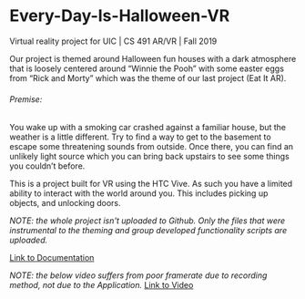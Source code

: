 # Every-Day-Is-Halloween-VR
Virtual reality project for UIC | CS 491 AR/VR | Fall 2019

Our project is themed around Halloween fun houses with a dark atmosphere that is loosely centered around “Winnie the Pooh” with some easter eggs from “Rick and Morty” which was the theme of our last project (Eat It AR).

###### Premise:

You wake up with a smoking car crashed against a familiar house, but the weather is a little different. Try to find a way to get to the basement to escape some threatening sounds from outside. Once there, you can find an unlikely light source which you can bring back upstairs to see some things you couldn’t before.

This is a project built for VR using the HTC Vive. As such you have a limited ability to interact with the world around you. This includes picking up objects, and unlocking doors.

*NOTE: the whole project isn't uploaded to Github. Only the files that were instrumental to the theming and group developed functionality scripts are uploaded.*

[Link to Documentation](https://docs.google.com/document/d/1mdAa5W3a-d59kmTlyzTsdg_VO0PZyNUWQCBCDeBLbkQ/edit?usp=sharing)

*NOTE: the below video suffers from poor framerate due to recording method, not due to the Application.*
[Link to Video](https://youtu.be/5bEkHLiFJKE)
